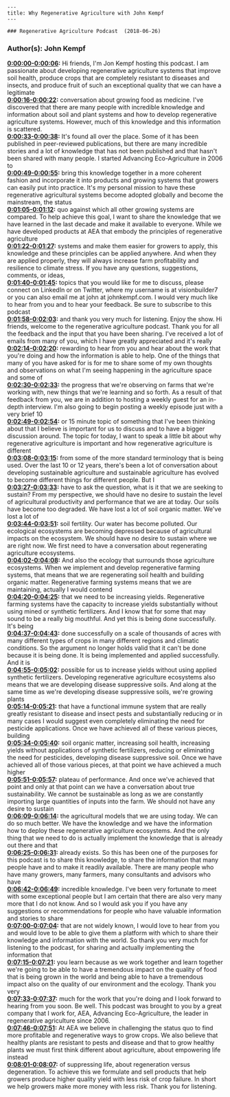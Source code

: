 
    ---
    title: Why Regenerative Agriculture with John Kempf
    ---

    ### Regenerative Agriculture Podcast  (2018-06-26)  
### Author(s): John Kempf  

**[0:00:00-0:00:06](https://podcast.vhostevents.com/uncategorized/why-regenerative-agriculture-with-john-kempf/#t=0:00:00):**  Hi friends, I'm Jon Kempf hosting this podcast. I am passionate about developing regenerative  agriculture systems that improve soil health, produce crops that are completely resistant to  diseases and insects, and produce fruit of such an exceptional quality that we can have a legitimate  
**[0:00:16-0:00:22](https://podcast.vhostevents.com/uncategorized/why-regenerative-agriculture-with-john-kempf/#t=0:00:16):**  conversation about growing food as medicine. I've discovered that there are many people with  incredible knowledge and information about soil and plant systems and how to develop regenerative  agriculture systems. However, much of this knowledge and this information is scattered.  
**[0:00:33-0:00:38](https://podcast.vhostevents.com/uncategorized/why-regenerative-agriculture-with-john-kempf/#t=0:00:33):**  It's found all over the place. Some of it has been published in peer-reviewed publications,  but there are many incredible stories and a lot of knowledge that has not been published  and that hasn't been shared with many people. I started Advancing Eco-Agriculture in 2006 to  
**[0:00:49-0:00:55](https://podcast.vhostevents.com/uncategorized/why-regenerative-agriculture-with-john-kempf/#t=0:00:49):**  bring this knowledge together in a more coherent fashion and incorporate it into products and  growing systems that growers can easily put into practice. It's my personal mission to have these  regenerative agricultural systems become adopted globally and become the mainstream, the status  
**[0:01:05-0:01:12](https://podcast.vhostevents.com/uncategorized/why-regenerative-agriculture-with-john-kempf/#t=0:01:05):**  quo against which all other growing systems are compared. To help achieve this goal, I want to  share the knowledge that we have learned in the last decade and make it available to everyone.  While we have developed products at AEA that embody the principles of regenerative agriculture  
**[0:01:22-0:01:27](https://podcast.vhostevents.com/uncategorized/why-regenerative-agriculture-with-john-kempf/#t=0:01:22):**  systems and make them easier for growers to apply, this knowledge and these principles can be applied  anywhere. And when they are applied properly, they will always increase farm profitability and  resilience to climate stress. If you have any questions, suggestions, comments, or ideas,  
**[0:01:40-0:01:45](https://podcast.vhostevents.com/uncategorized/why-regenerative-agriculture-with-john-kempf/#t=0:01:40):**  topics that you would like for me to discuss, please connect on LinkedIn or on Twitter, where  my username is at visionbuilder7 or you can also email me at john at johnkempf.com. I would very  much like to hear from you and to hear your feedback. Be sure to subscribe to this podcast  
**[0:01:58-0:02:03](https://podcast.vhostevents.com/uncategorized/why-regenerative-agriculture-with-john-kempf/#t=0:01:58):**  and thank you very much for listening. Enjoy the show. Hi friends, welcome to the regenerative  agriculture podcast. Thank you for all the feedback and the input that you have been sharing.  I've received a lot of emails from many of you, which I have greatly appreciated and it's really  
**[0:02:14-0:02:20](https://podcast.vhostevents.com/uncategorized/why-regenerative-agriculture-with-john-kempf/#t=0:02:14):**  rewarding to hear from you and hear about the work that you're doing and how the information is able  to help. One of the things that many of you have asked for is for me to share some of my own  thoughts and observations on what I'm seeing happening in the agriculture space and some of  
**[0:02:30-0:02:33](https://podcast.vhostevents.com/uncategorized/why-regenerative-agriculture-with-john-kempf/#t=0:02:30):**  the progress that we're observing on farms that we're working with, new things that we're learning  and so forth. As a result of that feedback from you, we are in addition to hosting a weekly guest  for an in-depth interview. I'm also going to begin posting a weekly episode just with a very brief 10  
**[0:02:49-0:02:54](https://podcast.vhostevents.com/uncategorized/why-regenerative-agriculture-with-john-kempf/#t=0:02:49):**  or 15 minute topic of something that I've been thinking about that I believe is important for us  to discuss and to have a bigger discussion around. The topic for today, I want to speak a little bit  about why regenerative agriculture is important and how regenerative agriculture is different  
**[0:03:08-0:03:15](https://podcast.vhostevents.com/uncategorized/why-regenerative-agriculture-with-john-kempf/#t=0:03:08):**  from some of the more standard terminology that is being used. Over the last 10 or 12 years,  there's been a lot of conversation about developing sustainable agriculture and  sustainable agriculture has evolved to become different things for different people. But I  
**[0:03:27-0:03:33](https://podcast.vhostevents.com/uncategorized/why-regenerative-agriculture-with-john-kempf/#t=0:03:27):**  have to ask the question, what is it that we are seeking to sustain? From my perspective, we should  have no desire to sustain the level of agricultural productivity and performance that we are at today.  Our soils have become too degraded. We have lost a lot of soil organic matter. We've lost a lot of  
**[0:03:44-0:03:51](https://podcast.vhostevents.com/uncategorized/why-regenerative-agriculture-with-john-kempf/#t=0:03:44):**  soil fertility. Our water has become polluted. Our ecological ecosystems are becoming depressed  because of agricultural impacts on the ecosystem. We should have no desire to sustain where we are  right now. We first need to have a conversation about regenerating agriculture ecosystems.  
**[0:04:02-0:04:08](https://podcast.vhostevents.com/uncategorized/why-regenerative-agriculture-with-john-kempf/#t=0:04:02):**  And also the ecology that surrounds those agriculture ecosystems. When we implement and  develop regenerative farming systems, that means that we are regenerating soil health and building  organic matter. Regenerative farming systems means that we are maintaining, actually I would contend  
**[0:04:20-0:04:25](https://podcast.vhostevents.com/uncategorized/why-regenerative-agriculture-with-john-kempf/#t=0:04:20):**  that we need to be increasing yields. Regenerative farming systems have the capacity to increase  yields substantially without using mined or synthetic fertilizers. And I know that for some  that may sound to be a really big mouthful. And yet this is being done successfully. It's being  
**[0:04:37-0:04:43](https://podcast.vhostevents.com/uncategorized/why-regenerative-agriculture-with-john-kempf/#t=0:04:37):**  done successfully on a scale of thousands of acres with many different types of crops in many  different regions and climatic conditions. So the argument no longer holds valid that it can't be  done because it is being done. It is being implemented and applied successfully. And it is  
**[0:04:55-0:05:02](https://podcast.vhostevents.com/uncategorized/why-regenerative-agriculture-with-john-kempf/#t=0:04:55):**  possible for us to increase yields without using applied synthetic fertilizers. Developing  regenerative agriculture ecosystems also means that we are developing disease suppressive soils.  And along at the same time as we're developing disease suppressive soils, we're growing plants  
**[0:05:14-0:05:21](https://podcast.vhostevents.com/uncategorized/why-regenerative-agriculture-with-john-kempf/#t=0:05:14):**  that have a functional immune system that are really greatly resistant to disease and insect  pests and substantially reducing or in many cases I would suggest even completely eliminating the  need for pesticide applications. Once we have achieved all of these various pieces, building  
**[0:05:34-0:05:40](https://podcast.vhostevents.com/uncategorized/why-regenerative-agriculture-with-john-kempf/#t=0:05:34):**  soil organic matter, increasing soil health, increasing yields without applications of synthetic  fertilizers, reducing or eliminating the need for pesticides, developing disease suppressive soil.  Once we have achieved all of those various pieces, at that point we have achieved a much higher  
**[0:05:51-0:05:57](https://podcast.vhostevents.com/uncategorized/why-regenerative-agriculture-with-john-kempf/#t=0:05:51):**  plateau of performance. And once we've achieved that point and only at that point can we have a  conversation about true sustainability. We cannot be sustainable as long as we are constantly  importing large quantities of inputs into the farm. We should not have any desire to sustain  
**[0:06:09-0:06:14](https://podcast.vhostevents.com/uncategorized/why-regenerative-agriculture-with-john-kempf/#t=0:06:09):**  the agricultural models that we are using today. We can do so much better. We have the knowledge  and we have the information how to deploy these regenerative agriculture ecosystems. And the only  thing that we need to do is actually implement the knowledge that is already out there and that  
**[0:06:25-0:06:31](https://podcast.vhostevents.com/uncategorized/why-regenerative-agriculture-with-john-kempf/#t=0:06:25):**  already exists. So this has been one of the purposes for this podcast is to share this  knowledge, to share the information that many people have and to make it readily available.  There are many people who have many growers, many farmers, many consultants and advisors who have  
**[0:06:42-0:06:49](https://podcast.vhostevents.com/uncategorized/why-regenerative-agriculture-with-john-kempf/#t=0:06:42):**  incredible knowledge. I've been very fortunate to meet with some exceptional people but I am certain  that there are also very many more that I do not know. And so I would ask you if you have any  suggestions or recommendations for people who have valuable information and stories to share  
**[0:07:00-0:07:04](https://podcast.vhostevents.com/uncategorized/why-regenerative-agriculture-with-john-kempf/#t=0:07:00):**  that are not widely known, I would love to hear from you and would love to be able to give them  a platform with which to share their knowledge and information with the world. So thank you very  much for listening to the podcast, for sharing and actually implementing the information that  
**[0:07:15-0:07:21](https://podcast.vhostevents.com/uncategorized/why-regenerative-agriculture-with-john-kempf/#t=0:07:15):**  you learn because as we work together and learn together we're going to be able to have a  tremendous impact on the quality of food that is being grown in the world and being able to  have a tremendous impact also on the quality of our environment and the ecology. Thank you very  
**[0:07:33-0:07:37](https://podcast.vhostevents.com/uncategorized/why-regenerative-agriculture-with-john-kempf/#t=0:07:33):**  much for the work that you're doing and I look forward to hearing from you soon. Be well.  This podcast was brought to you by a great company that I work for,  AEA, Advancing Eco-Agriculture, the leader in regenerative agriculture since 2006.  
**[0:07:46-0:07:51](https://podcast.vhostevents.com/uncategorized/why-regenerative-agriculture-with-john-kempf/#t=0:07:46):**  At AEA we believe in challenging the status quo to find more profitable and regenerative ways to  grow crops. We also believe that healthy plants are resistant to pests and disease and that to  grow healthy plants we must first think different about agriculture, about empowering life instead  
**[0:08:01-0:08:07](https://podcast.vhostevents.com/uncategorized/why-regenerative-agriculture-with-john-kempf/#t=0:08:01):**  of suppressing life, about regeneration versus degeneration. To achieve this we formulate and  sell products that help growers produce higher quality yield with less risk of crop failure.  In short we help growers make more money with less risk. Thank you for listening.  